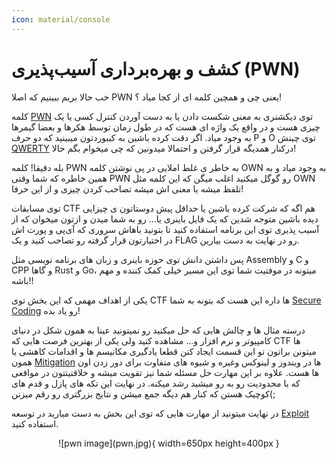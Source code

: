 ```yaml
---
icon: material/console
---
```

# کشف و بهره‌برداری آسیب‌پذیری (PWN)

خب حالا بریم ببینیم که اصلا PWN یعنی چی و همچین کلمه ای از کجا میاد ؟!

کلمه [PWN](https://dictionary.cambridge.org/dictionary/english/pwn) توی دیکشنری به معنی شکست دادن یا به دست آوردن کنترل کسی یا یک چیزی هست و در واقع یک واژه ای هست که در طول زمان توسط هکرها و بعضا گیمرها به وجود میاد. اگر دقت کرده باشین به کیبوردتون میبینید که دو حرف P و O توی چینش [QWERTY](https://en.wikipedia.org/wiki/QWERTY) درکنار همدیگه قرار گرفتن و احتمالا میدونین که چی میخوام بگم حالا! 

بله دقیقا! کلمه PWN به خاطر ی غلط املایی در پی نوشتن کلمه OWN به وجود میاد و به همین خاطره که شما وقتی PWN رو گوگل میکنید اغلب میگن که این کلمه مثل OWN تلفظ میشه یا معنی اش میشه تصاحب کردن چیزی و از این حرفا!

توی مسابقات CTF هم اگه که شرکت کرده باشین یا حداقل پیش دوستاتون ی چیزایی دیده باشین متوجه شدین که یک فایل باینری یا... رو به شما میدن و ازتون میخوان که از آسیب پذیری توی این برنامه استفاده کنید تا بتونید باهاش سروری که آی‌پی و پورت اش در اختیارتون قرار گرفته رو تصاحب کنید و یک FLAG رو در نهایت به دست بیارین.

پس داشتن دانش توی حوزه باینری و زبان های برنامه نویسی مثل Assembly و C و CPP و گاها Rust و Go، میتونه در موفتیت شما توی این مسیر خیلی کمک کننده و مهم باشه!!

یکی از اهداف مهمی که این بخش توی CTF ها داره این هست که بتونه به شما [Secure Coding](https://en.wikipedia.org/wiki/Secure_coding) رو یاد بده! 

درسته مثال ها و چالش هایی که حل میکنید رو نمیتونید عینا به همون شکل در دنیای کامپیوتر و نرم افزار و... مشاهده کنید ولی یکی از بهترین فرصت هایی که CTF ها میتونن براتون تو این قسمت ایجاد کنن قطعا یادگیری مکانیسم ها و اقدامات کاهشی یا همون [Mitigation](https://cyberpedia.reasonlabs.com/EN/exploit%20mitigation.html) ها در ویندوز و لینوکس وغیره و شیوه های متفاوت برای دور زدن اون ها هست. علاوه بر این مهارت حل مسئله شما نیز تقویت میشه و خلاقتیتتون در مواقعی که با محدودیت رو به رو میشید رشد میکنه. در نهایت این تکه های پازل و قدم های کوچیک هستن که کنار هم دیگه جمع میشن و نتایج بزرگتری رو رقم میزنن(; 

در نهایت میتونید از مهارت هایی که توی این بخش به دست میارید در توسعه [Exploit](https://www.offsec.com/cyberversity/exploit-development/) استفاده کنید. 
<center> 
![pwn image](pwn.jpg){ width=650px height=400px }
</center>
